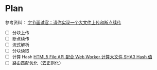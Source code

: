 # Plan

参考资料：
[字节面试官：请你实现一个大文件上传和断点续传](https://cloud.tencent.com/developer/article/1586374)

- [ ] 分块上传
- [ ] 断点续传
- [ ] 流式解析
- [ ] 分块读取
- [ ] 计算 Hash [HTML5 File API 配合 Web Worker 计算大文件 SHA3 Hash 值](https://blog.izgq.net/archives/1260/)
- [ ] 路由匹配优化（去正则化）
